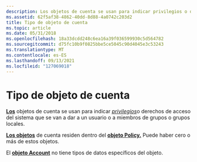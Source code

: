 ```yaml
---
description: Los objetos de cuenta se usan para indicar privilegios o derechos de acceso del sistema que se van a dar a un usuario o a miembros de grupos o grupos locales.
ms.assetid: 62f5af38-4862-40dd-8d88-4a0742c203d2
title: Tipo de objeto de cuenta
ms.topic: article
ms.date: 05/31/2018
ms.openlocfilehash: 18a33dcdd248c6ea16a39f036599930c5d564782
ms.sourcegitcommit: d75fc10b9f0825bbe5ce5045c90d4045e3c53243
ms.translationtype: MT
ms.contentlocale: es-ES
ms.lasthandoff: 09/13/2021
ms.locfileid: "127069018"
---
```

# <a name="the-account-object-type"></a>Tipo de objeto de cuenta

[**Los**](account-object.md) objetos de cuenta se usan para indicar [*privilegios*](/windows/desktop/SecGloss/p-gly)o derechos de acceso del sistema que se van a dar a un usuario o a miembros de grupos o grupos locales.

[**Los objetos**](account-object.md) de cuenta residen dentro del [**objeto Policy.**](policy-object.md) Puede haber cero o más de estos objetos.

El [**objeto Account**](account-object.md) no tiene tipos de datos específicos del objeto.

 

 
